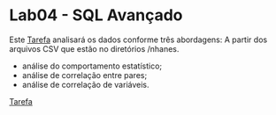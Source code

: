 # Lab04 - SQL Avançado
Este [Tarefa](https://github.com/raoniton/mc536/blob/master/lab04/notebook/nhanes-lab-02.ipynb) analisará os dados conforme três abordagens: 
A partir dos arquivos CSV que estão no diretórios /nhanes. <br>
  - análise do comportamento estatístico; 
  - análise de correlação entre pares; 
  - análise de correlação de variáveis. <br>

[Tarefa](https://github.com/raoniton/mc536/blob/master/lab04/notebook/nhanes-lab-02.ipynb)

